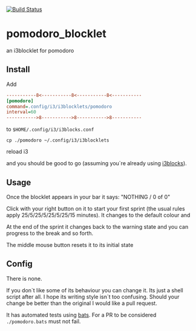 [![Build Status](https://travis-ci.org/slaxor/pomodoro_blocklet.svg?branch=master)](https://travis-ci.org/slaxor/pomodoro_blocklet)

# pomodoro_blocklet
an i3blocklet for pomodoro

## Install
Add
```ini
-----------8<-----------8<-----------8<-----------
[pomodoro]
command=.config/i3/i3blocklets/pomodoro
interval=60
----------->8----------->8----------->8-----------
```
to `$HOME/.config/i3/i3blocks.conf`

`cp ./pomodoro ~/.config/i3/i3blocklets`

reload i3

and you should be good to go (assuming you\`re already using [i3blocks](https://github.com/vivien/i3blocks)).

## Usage
Once the blocklet appears in your bar it says: "NOTHING / 0 of 0"

Click with your right button on it to start your first sprint (the usual rules
apply 25/5/25/5/25/5/25/15 minutes).
It changes to the default colour and

At the end of the sprint it changes back to the warning state and you can
progress to the break and so forth.

The middle mouse button resets it to its initial state

## Config
There is none.

If you don\`t like some of its behaviour you can change it. Its just a shell
script after all. I hope its writing style isn\`t too confusing.
Should your change be better than the original I would like a pull request.

It has automated tests using [bats](https://github.com/sstephenson/bats).
For a PR to be considered `./pomodoro.bats` must not fail.

